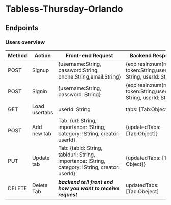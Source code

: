 # Tabless-Thursday-Orlando


## Endpoints

### Users overview
|Method|Action   |Front-end Request|Backend Response    |
|------|---------|-----------------|--------------------|
|POST  |Signup   |{username:String, password:String, phone:String,email:String} |{expiresIn:num(min), token:String,username: String, userId: String}|
POST|Signin|{username:String, password: String}|{expiresIn:num(min), token:String,username: String, userId: String}|
GET|Load usertabs|userId: String <in request url>|tabs: [Tab:Object]|
POST|Add new tab|Tab: {url: String, importance: !String, category: !String, creator: userId}| {updatedTabs: [Tab:Object]}
PUT|Update tab|Tab: {tabId: String, tabIdurl: String, importance: !String, category: !String, creator: userId}|{updatedTabs: [Tab: Object]}
DELETE|Delete Tab| __*backend tell front end how you want to receive request*__|updatedTabs: [Tab:Obeject] 
